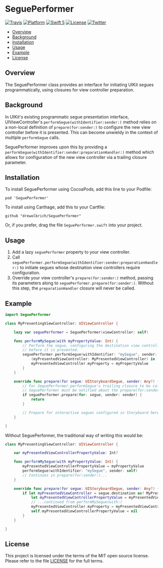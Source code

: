 # SeguePerformer

[![Travis](https://img.shields.io/travis/drewolbrich/SeguePerformer.svg)](https://travis-ci.org/drewolbrich/SeguePerformer)
[![Platform](https://img.shields.io/badge/platform-iOS-lightgray.svg)](http://developer.apple.com/ios)
[![Swift 5](https://img.shields.io/badge/swift-5-red.svg?style=flat)](https://developer.apple.com/swift)
[![License](https://img.shields.io/github/license/drewolbrich/SeguePerformer.svg)](LICENSE)
[![Twitter](https://img.shields.io/badge/twitter-@drewolbrich-blue.svg)](http://twitter.com/drewolbrich)

* [Overview](#overview)
* [Background](#background)
* [Installation](#installation)
* [Usage](#usage)
* [Example](#example)
* [License](#license)

## Overview

The SeguePerformer class provides an interface for initiating UIKit segues programmatically, using closures for view controller preparation.

## Background

In UIKit's existing programmatic segue presentation interface, UIViewController's `performSegue(withIdentifier:sender:)` method relies on a non-local definition of `prepare(for:sender:)` to configure the new view controller before it is presented. This can become unwieldy in the context of multiple `performSegue` calls.

SeguePerformer improves upon this by providing a `performSegue(withIdentifier:sender:preparationHandler:)` method which allows for configuration of the new view controller via a trailing closure parameter.

## Installation

To install SeguePerformer using CocoaPods, add this line to your Podfile:

```
pod 'SeguePerformer'
```

To install using Carthage, add this to your Cartfile:

```
github "drewolbrich/SeguePerformer"
```

Or, if you prefer, drag the file `SeguePerformer.swift` into your project.

## Usage

1. Add a lazy `seguePerformer` property to your view controller.
2. Call `seguePerformer.performSegue(withIdentifier:sender:preparationHandler:)` to initiate segues whose destination view controllers require configuration.
3. Override your view controller's `prepare(for:sender:)` method, passing its parameters along to `seguePerformer.prepare(for:sender:)`. Without this step, the `preparationHandler` closure will never be called.

## Example

```swift
import SeguePerformer

class MyPresentingViewController: UIViewController {

    lazy var seguePerformer = SeguePerformer(viewController: self)

    func performMySegue(with myPropertyValue: Int) {
        // Perform the segue, configuring the destination view controller
        // before it is presented.
        seguePerformer.performSegue(withIdentifier: "mySegue", sender: self) {
            (myPresentedViewController: MyPresentedViewController) in
            myPresentedViewController.myProperty = myPropertyValue
        }
    }

    override func prepare(for segue: UIStoryboardSegue, sender: Any?) {
        // For SeguePerformer.performSegue's trailing closure to be called,
        // SeguePerformer must be notified about the prepare(for:sender:) call.
        if seguePerformer.prepare(for: segue, sender: sender) {
            return
        }

        // Prepare for interactive segues configured in Storyboard here.
    }

}
```

Without SeguePerformer, the traditional way of writing this would be:

```swift
class MyPresentingViewController: UIViewController {

    var myPresentedViewControllerPropertyValue: Int?

    func performMySegue(with myPropertyValue: Int) {
        myPresentedViewControllerPropertyValue = myPropertyValue
        performSegue(withIdentifier: "mySegue", sender: self)
        // Continues in prepare(for:sender:)...
    }

    override func prepare(for segue: UIStoryboardSegue, sender: Any?) {
        if let myPresentedViewController = segue.destination as? MyPresentedViewController,
            let myPresentedViewControllerPropertyValue = myPresentedViewControllerPropertyValue {
            // ...continued from performMySegue(with:)
            myPresentedViewController.myProperty = myPresentedViewControllerPropertyValue
            self.myPresentedViewControllerPropertyValue = nil
        }
    }

}
```

## License

This project is licensed under the terms of the MIT open source license. Please refer to the file [LICENSE](LICENSE) for the full terms.
